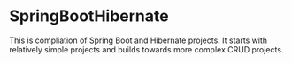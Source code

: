 # SpringBootHibernate
This is compliation of Spring Boot and Hibernate projects.
It starts with relatively simple projects and builds towards more complex CRUD projects. 
